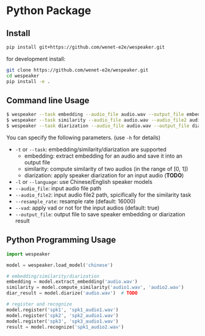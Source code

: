 # Python Package


## Install

``` sh
pip install git+https://github.com/wenet-e2e/wespeaker.git
```

for development install:

``` sh
git clone https://github.com/wenet-e2e/wespeaker.git
cd wespeaker
pip install -e .
```

## Command line Usage

``` sh
$ wespeaker --task embedding --audio_file audio.wav --output_file embedding.txt
$ wespeaker --task similarity --audio_file audio.wav --audio_file2 audio2.wav
$ wespeaker --task diarization --audio_file audio.wav --output_file diarization.txt  # TODO
```

You can specify the following parameters. (use `-h` for details)

* `-t` or `--task`: embedding/similarity/diarization are supported
    - embedding: extract embedding for an audio and save it into an output file
    - similarity: compute similarity of two audios (in the range of [0, 1])
    - diarization: apply speaker diarization for an input audio (**TODO**)
* `-l` or `--language`: use Chinese/English speaker models
* `--audio_file`: input audio file path
* `--audio_file2`: input audio file2 path, spicifically for the similarity task
* `--resample_rate`: resample rate (default: 16000)
* `--vad`: apply vad or not for the input audios (default: true)
* `--output_file`: output file to save speaker embedding or diarization result

## Python Programming Usage

``` python
import wespeaker

model = wespeaker.load_model('chinese')

# embedding/similarity/diarization
embedding = model.extract_embedding('audio.wav')
similarity = model.compute_similarity('audio1.wav', 'audio2.wav')
diar_result = model.diarize('audio.wav')  # TODO

# register and recognize
model.register('spk1', 'spk1_audio1.wav')
model.register('spk2', 'spk2_audio1.wav')
model.register('spk3', 'spk3_audio1.wav')
result = model.recognize('spk1_audio2.wav')
```

